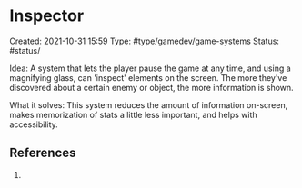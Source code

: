 # Inspector
Created: 2021-10-31 15:59
Type: #type/gamedev/game-systems
Status: #status/

Idea:
	A system that lets the player pause the game at any time, and using a magnifying glass, can 'inspect' elements on the screen. The more they've discovered about a certain enemy or object, the more information is shown.

What it solves:
	This system reduces the amount of information on-screen, makes memorization of stats a little less important, and helps with accessibility. 

## References
1. 